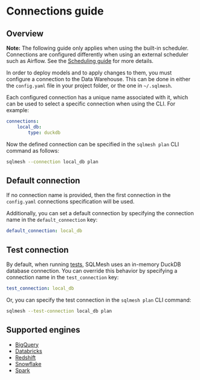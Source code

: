# Connections guide

## Overview

**Note:** The following guide only applies when using the built-in scheduler. Connections are configured differently when using an external scheduler such as Airflow. See the [Scheduling guide](scheduling.md) for more details.

In order to deploy models and to apply changes to them, you must configure a connection to the Data Warehouse. This can be done in either the `config.yaml` file in your project folder, or the one in `~/.sqlmesh`.

Each configured connection has a unique name associated with it, which can be used to select a specific connection when using the CLI. For example:
```yaml linenums="1"
connections:
    local_db:
        type: duckdb
```

Now the defined connection can be specified in the `sqlmesh plan` CLI command as follows:
```bash
sqlmesh --connection local_db plan
```

## Default connection
If no connection name is provided, then the first connection in the `config.yaml` connections specification will be used.

Additionally, you can set a default connection by specifying the connection name in the `default_connection` key:
```yaml linenums="1"
default_connection: local_db
```

## Test connection
By default, when running [tests](../concepts/tests.md), SQLMesh uses an in-memory DuckDB database connection. You can override this behavior by specifying a connection name in the `test_connection` key:
```yaml linenums="1"
test_connection: local_db
```
Or, you can specify the test connection in the `sqlmesh plan` CLI command:
```bash
sqlmesh --test-connection local_db plan
```

## Supported engines

* [BigQuery](../integrations/engines.md#bigquery-localbuilt-in-scheduler)
* [Databricks](../integrations/engines.md#databricks-localbuilt-in-scheduler)
* [Redshift](../integrations/engines.md#redshift-localbuilt-in-scheduler)
* [Snowflake](../integrations/engines.md#snowflake-localbuilt-in-scheduler)
* [Spark](../integrations/engines.md#spark-localbuilt-in-scheduler)
